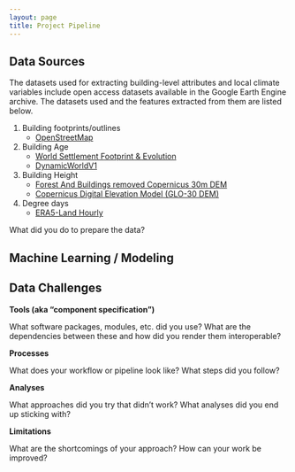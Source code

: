 ```yaml
---
layout: page
title: Project Pipeline
---
```

## Data Sources

The datasets used for extracting building-level attributes and local climate variables include open access datasets available in the Google Earth Engine archive. The datasets used and the features extracted from them are listed below.
1. Building footprints/outlines
	+ [OpenStreetMap](https://www.openstreetmap.org)
3. Building Age
	+ [World Settlement Footprint & Evolution](https://samapriya.github.io/awesome-gee-community-datasets/projects/wsf/)
	+ [DynamicWorldV1](https://developers.google.com/earth-engine/datasets/catalog/GOOGLE_DYNAMICWORLD_V1)
4. Building Height
	+ [Forest And Buildings removed Copernicus 30m DEM](https://samapriya.github.io/awesome-gee-community-datasets/projects/fabdem/)
	+ [Copernicus Digital  Elevation Model (GLO-30 DEM)](https://samapriya.github.io/awesome-gee-community-datasets/projects/glo30/)
5. Degree days 
	+ [ERA5-Land Hourly](https://developers.google.com/earth-engine/datasets/catalog/ECMWF_ERA5_LAND_HOURLY)

What did you do to prepare the data?

## Machine Learning / Modeling

## Data Challenges


**Tools (aka “component specification”)**

What software packages, modules, etc. did you use? 
What are the dependencies between these and how did you render them interoperable?

**Processes**

What does your workflow or pipeline look like? 
What steps did you follow? 

**Analyses**

What approaches did you try that didn’t work?
What analyses did you end up sticking with?

**Limitations**

What are the shortcomings of your approach?
How can your work be improved?
